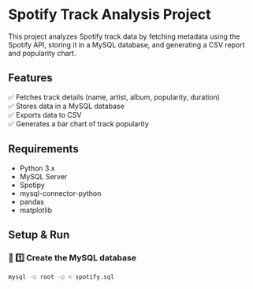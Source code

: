 # Spotify Track Analysis Project

This project analyzes Spotify track data by fetching metadata using the Spotify API, storing it in a MySQL database, and generating a CSV report and popularity chart.

## Features
✅ Fetches track details (name, artist, album, popularity, duration)  
✅ Stores data in a MySQL database  
✅ Exports data to CSV  
✅ Generates a bar chart of track popularity  

## Requirements
- Python 3.x
- MySQL Server
- Spotipy
- mysql-connector-python
- pandas
- matplotlib

## Setup & Run

### 📌 1️⃣ Create the MySQL database
```bash
mysql -u root -p < spotify.sql

